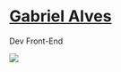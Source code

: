 # [Gabriel Alves](https://www.instagram.com/real_loks/)

Dev Front-End 

<a href="https://www.linkedin.com/in/ícaro/"><img src="https://img.shields.io/badge/linkedin%20-%230077B5.svg?&style=flat&logo=linkedin&logoColor=white"></a>